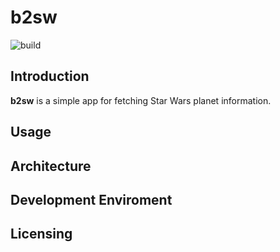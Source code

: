 # b2sw

![build](https://img.shields.io/travis/com/CarlosDomingues/b2sw.svg?style=popout-square)

## Introduction

**b2sw** is a simple app for fetching Star Wars planet information.

## Usage

## Architecture

## Development Enviroment

## Licensing
